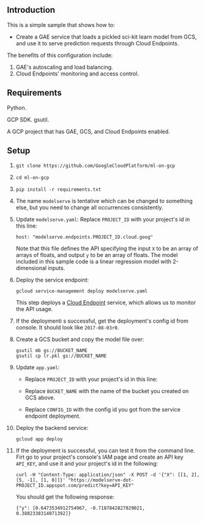
## Introduction

This is a simple sample that shows how to:

- Create a GAE service that loads a pickled sci-kit learn model from GCS, and use it to serve prediction requests through Cloud Endpoints.

The benefits of this configuration include:

1. GAE's autoscaling and load balancing.
1. Cloud Endpoints' monitoring and access control.


## Requirements

Python.

GCP SDK.  gsutil.

A GCP project that has GAE, GCS, and Cloud Endpoints enabled.


## Setup

1. `git clone https://github.com/GoogleCloudPlatform/ml-on-gcp`

1. `cd ml-on-gcp`

1. `pip install -r requirements.txt`

1. The name `modelserve` is tentative which can be changed to something else, but you need to change all occurrences consistently.

1. Update `modelserve.yaml`:  Replace `PROJECT_ID` with your project's id in this line:

    `host: "modelserve.endpoints.PROJECT_ID.cloud.goog"`

    Note that this file defines the API specifying the input `X` to be an array of arrays of floats, and output `y` to be an array of floats.  The model included in this sample code is a linear regression model with 2-dimensional inputs.

1. Deploy the service endpoint:

    `gcloud service-management deploy modelserve.yaml`

    This step deploys a [Cloud Endpoint](https://cloud.google.com/endpoints/) service, which allows us to monitor the API usage.

1. If the deploymenti s successful, get the deployment's config id from console.  It should look like `2017-08-03r0`.

1. Create a GCS bucket and copy the model file over:

    ```
    gsutil mb gs://BUCKET_NAME
    gsutil cp lr.pkl gs://BUCKET_NAME
    ```

1. Update `app.yaml`:  

    - Replace `PROJECT_ID` with your project's id in this line:

    - Replace `BUCKET_NAME` with the name of the bucket you created on GCS above.

    - Replace `CONFIG_ID` with the config id you got from the service endpoint deployment.

1. Deploy the backend service:

    `gcloud app deploy`


1. If the deployment is successful, you can test it from the command line.  Firt go to your project's console's IAM page and create an API key `API_KEY`, and use it and your project's id in the following:

    `curl -H "Content-Type: application/json" -X POST -d '{"X": [[1, 2], [5, -1], [1, 0]]}' "https://modelserve-dot-PROJECT_ID.appspot.com/predict?key=API_KEY"`

    You should get the following response:

    `{"y": [0.6473534912754967, -0.7187842827829021, 0.3882338314071392]}`





